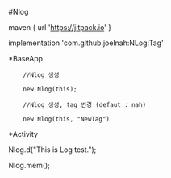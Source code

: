 #Nlog

maven { url 'https://jitpack.io' }

implementation 'com.github.joelnah:NLog:Tag'

*BaseApp

        //Nlog 생성
        
        new Nlog(this);
        
        //Nlog 생성, tag 변경 (defaut : nah)
        
        new Nlog(this, "NewTag")
        
*Activity

Nlog.d("This is Log test.");


Nlog.mem();
